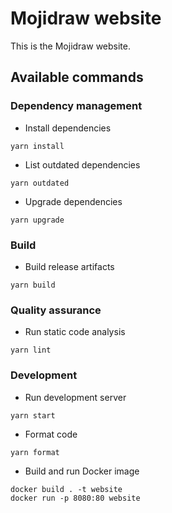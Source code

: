 # Mojidraw website

This is the Mojidraw website.

## Available commands

### Dependency management

- Install dependencies

`yarn install`

- List outdated dependencies

`yarn outdated`

- Upgrade dependencies

`yarn upgrade`

### Build

- Build release artifacts

`yarn build`

### Quality assurance

- Run static code analysis

`yarn lint`

### Development

- Run development server

`yarn start`

- Format code

`yarn format`

- Build and run Docker image

```
docker build . -t website
docker run -p 8080:80 website
```

